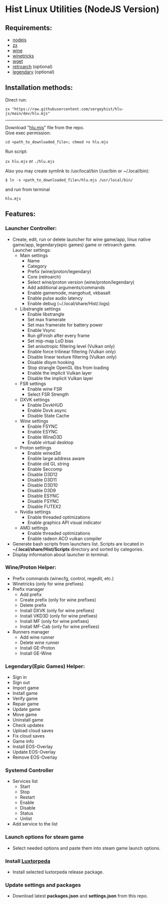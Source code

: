 # Hist Linux Utilities (NodeJS Version)
## Requirements:

- [nodejs](https://nodejs.org/en)
- [zx](https://github.com/google/zx)
- [wine](https://www.winehq.org)
- [winetricks](https://github.com/Winetricks/winetricks)
- [wget](https://www.gnu.org/software/wget)
- [retroarch](https://www.retroarch.com) (optional)
- [legendary](https://github.com/derrod/legendary) (optional)

## Installation methods:

Direct run:

`zx "https://raw.githubusercontent.com/sergeyhist/hlu-js/main/dev/hlu.mjs"`

---

Download "[hlu.mjs](https://raw.githubusercontent.com/sergeyhist/hlu-js/main/dev/hlu.mjs)" file from the repo.  
Give exec permission:

`cd <path_to_downloaded_file>; chmod +x hlu.mjs`

Run script:

`zx hlu.mjs` or `./hlu.mjs`

Also you may create symlink to /usr/local/bin (/usr/bin or ~/.local/bin):

`$ ln -s <path_to_downloaded_file>/hlu.mjs /usr/local/bin/`

and run from terminal

`hlu.mjs`

## Features:
### Launcher Controller:

- Create, edit, run or delete launcher for wine game/app, linux native game/app, legendary(epic games) game or retroarch game.  
  Launcher settings:
  - Main settings
    + Name
    + Category
    + Prefix (wine/proton/legendary)
    + Core (retroarch)
    + Select wine/proton version (wine/proton/legendary)
    + Add additional arguments/commands
    + Enable gamemode, mangohud, vkbasalt
    + Enable pulse audio latency
    + Enable debug (~/.local/share/Hist/.logs)
  - Libstrangle settings
    + Enable libstrangle
    + Set max framerate
    + Set max framerate for battery power
    + Enable Vsync
    + Run glFinish after every frame
    + Set mip-map LoD bias
    + Set anisotropic filtering level (Vulkan only)
    + Enable force trilinear filtering (Vulkan only)
    + Disable linear texture filtering (Vulkan only)
    + Disable dlsym hooking
    + Stop strangle OpenGL libs from loading
    + Enable the implicit Vulkan layer
    + Disable the implicit Vulkan layer
  - FSR settings
    + Enable wine FSR
    + Select FSR Strength
  - DXVK settings
    + Enable DxvkHUD
    + Enable Dxvk async
    + Disable State Cache
  - Wine settings
    + Enable FSYNC
    + Enable ESYNC
    + Enable WineD3D
    + Enable virtual desktop
  - Proton settings
    + Enable wined3d
    + Enable large address aware
    + Enable old GL string
    + Enable Seccomp
    + Disable D3D12
    + Disable D3D11
    + Disable D3D10
    + Disable D3D9
    + Disable ESYNC
    + Disable FSYNC
    + Disable FUTEX2
  - Nvidia settings
    + Enable threaded optimizations
    + Enable graphics API visual indicator
  - AMD settings
    + Enable threaded optimizations
    + Enable radeon ACO vulkan compiler
- Generate bash scripts from launchers list. Scripts are located in **~/.local/share/Hist/Scripts** directory and sorted by categories.
- Display information about launcher in terminal.

### Wine/Proton Helper:

- Prefix commands (winecfg, control, regedit, etc.)
- Winetricks (only for wine prefixes)
- Prefix manager
  + Add prefix
  + Create prefix (only for wine prefixes)
  + Delete prefix
  + Install DXVK (only for wine prefixes)
  + Install VKD3D (only for wine prefixes)
  + Install MF (only for wine prefixes)
  + Install MF-Cab (only for wine prefixes)
- Runners manager
  + Add wine runner
  + Delete wine runner
  + Install GE-Proton
  + Install GE-Wine

### Legendary(Epic Games) Helper:

- Sign in
- Sign out
- Import game
- Install game
- Verify game
- Repair game
- Update game
- Move game
- Uninstall game
- Check updates
- Upload cloud saves
- Fix cloud saves
- Game info
- Install EOS-Overlay
- Update EOS-Overlay
- Remove EOS-Overlay

### Systemd Controller

- Services list
  + Start
  + Stop
  + Restart
  + Enable
  + Disable
  + Status
  + Unlist
- Add service to the list

### Launch options for steam game

- Select needed options and paste them into steam game launch options.

### Install [Luxtorpeda](https://github.com/luxtorpeda-dev/luxtorpeda)

- Install selected luxtorpeda release package.

### Update settings and packages

- Download latest **packages.json** and **settings.json** from this repo.
